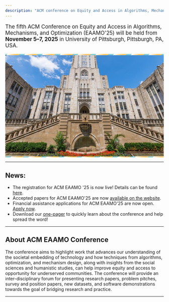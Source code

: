 ```yaml
---
description: "ACM conference on Equity and Access in Algorithms, Mechanisms, and Optimization"
---
```

<p style="font-size: larger">
    The fifth ACM Conference on Equity and Access in Algorithms, Mechanisms, and Optimization (EAAMO'25) will be held from <b>November 5–7, 2025</b> in University of Pittsburgh, Pittsburgh, PA, USA.
</p>

<div style="position: relative; overflow: hidden; padding: 15px 0; box-sizing: border-box;">
  <div style="
    background: #85CDD3;
    height: 300px;
    display: flex;
    justify-content: center;
    align-items: center;
    position: relative;
    z-index: 1;
  ">
    <img src="u_pitt_banner.jpg" alt="University of Pittsburgh" style="max-width: 100%; height: auto;">
  </div>
  <div style="
    position: absolute;
    top: -1000px;
    left: -50px;
    bottom: -1000px;
    right: -50px;
    background: linear-gradient(
      90deg,
      #85CDD3 30%,
      transparent 30%,
      transparent 15%,
      #FFC969 75%
    );
    background-size: 40px;
    transform: rotate(45deg);
    z-index: 0;
  "></div>
</div>

<div>
<add-to-calendar-button 
  name="ACM EAAMO'25"
  description="The fifth ACM Conference on Equity and Access in Algorithms, Mechanisms, and Optimization (EAAMO'25) will be held from November 5–7, 2025 in University of Pittsburgh, Pittsburgh, PA, USA."
  startDate="2025-11-05"
  startTime="09:00"
  endDate="2025-11-07"
  endTime="18:00"
  timeZone="EST"
  location="https://conference.eaamo.org/"
  options="'Apple','Google','iCal','Outlook.com','Yahoo'"
></add-to-calendar-button>
</div>

- - -

## News:
- The registration for ACM EAAMO '25 is now live! Details can be found [here](registration).
- Accepted papers for ACM EAAMO'25 are now [available on the website](conference_information/accepted_papers).
- Financial assistance applications for ACM EAAMO'25 are now open. [Apply now](financial_assistance).
- Download our [one-pager](EAAMO'25_Conference_Flyer.pdf) to quickly learn about the conference and help spread the word!
<!-- - Now Open: [Call for Posters](cfp/call_for_posters/) for ACM EAAMO '25 - **Submit by August 5**!
- Apply Now: [Doctoral Consortium](cfp/call_for_doctoral_consortium/) at ACM EAAMO '25 - Connect, Present, and Learn with Peers and Mentors in Equity and Algorithmic Research. **Deadline July 25, 2025**. -->
- - -

<!-- - The host institution of ACM EAAMO'25 will be [Responsible Data Science](https://www.datascience.pitt.edu/) at University of Pittsburgh. -->
<!-- - We’re pleased to announce that the abstract and full paper submission deadlines have each been extended by one week to give authors more time to prepare their work. Please visit the [Call for Papers](/cfp) page for full details and submission guidelines.
- The paper submission page is now live—please visit the [Call for Papers](/cfp) page for full details and submission guidelines. -->
<!-- - **Call for Participation is now live!** Check out the details and submission guidelines for EAAMO '25 [here](/cfp) and submit your work by April 24, 2025. -->

<!-- <p style="font-size: larger">
    We invite researchers and practitioners to submit their papers by <b>April 17, 2025 (AoE)</b>.
</p> -->

## About ACM EAAMO Conference

The conference aims to highlight work that advances our understanding of the societal embedding of technology and how techniques from algorithms, optimization, and mechanism design, along with insights from the social sciences and humanistic studies, can help improve equity and access to opportunity for underserved communities. The conference will provide an inter-disciplinary forum for presenting research papers, problem pitches, survey and position papers, new datasets, and software demonstrations towards the goal of bridging research and practice.

 - - -